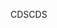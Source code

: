 <span data-ttu-id="434a3-101">CDS</span><span class="sxs-lookup"><span data-stu-id="434a3-101">CDS</span></span>